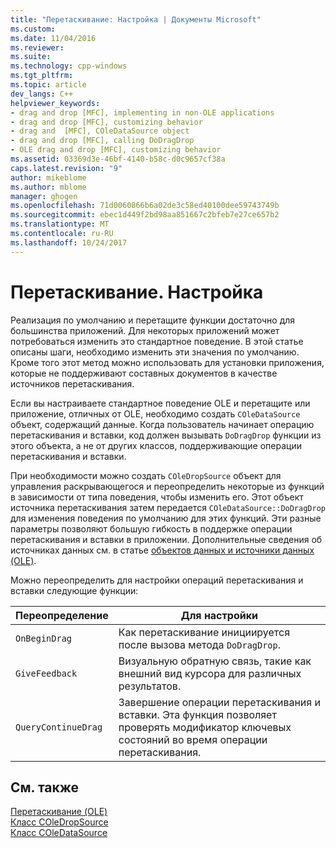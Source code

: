```yaml
---
title: "Перетаскивание: Настройка | Документы Microsoft"
ms.custom: 
ms.date: 11/04/2016
ms.reviewer: 
ms.suite: 
ms.technology: cpp-windows
ms.tgt_pltfrm: 
ms.topic: article
dev_langs: C++
helpviewer_keywords:
- drag and drop [MFC], implementing in non-OLE applications
- drag and drop [MFC], customizing behavior
- drag and  [MFC], COleDataSource object
- drag and drop [MFC], calling DoDragDrop
- OLE drag and drop [MFC], customizing behavior
ms.assetid: 03369d3e-46bf-4140-b58c-d0c9657cf38a
caps.latest.revision: "9"
author: mikeblome
ms.author: mblome
manager: ghogen
ms.openlocfilehash: 71d0060866b6a02de3c58ed40100dee59743749b
ms.sourcegitcommit: ebec1d449f2bd98aa851667c2bfeb7e27ce657b2
ms.translationtype: MT
ms.contentlocale: ru-RU
ms.lasthandoff: 10/24/2017
---
```

# <a name="drag-and-drop-customizing"></a>Перетаскивание. Настройка
Реализация по умолчанию и перетащите функции достаточно для большинства приложений. Для некоторых приложений может потребоваться изменить это стандартное поведение. В этой статье описаны шаги, необходимо изменить эти значения по умолчанию. Кроме того этот метод можно использовать для установки приложения, которые не поддерживают составных документов в качестве источников перетаскивания.  
  
 Если вы настраиваете стандартное поведение OLE и перетащите или приложение, отличных от OLE, необходимо создать `COleDataSource` объект, содержащий данные. Когда пользователь начинает операцию перетаскивания и вставки, код должен вызывать `DoDragDrop` функции из этого объекта, а не от других классов, поддерживающие операции перетаскивания и вставки.  
  
 При необходимости можно создать `COleDropSource` объект для управления раскрывающегося и переопределить некоторые из функций в зависимости от типа поведения, чтобы изменить его. Этот объект источника перетаскивания затем передается `COleDataSource::DoDragDrop` для изменения поведения по умолчанию для этих функций. Эти разные параметры позволяют большую гибкость в поддержке операции перетаскивания и вставки в приложении. Дополнительные сведения об источниках данных см. в статье [объектов данных и источники данных (OLE)](../mfc/data-objects-and-data-sources-ole.md).  
  
 Можно переопределить для настройки операций перетаскивания и вставки следующие функции:  
  
|Переопределение|Для настройки|  
|--------------|------------------|  
|`OnBeginDrag`|Как перетаскивание инициируется после вызова метода `DoDragDrop`.|  
|`GiveFeedback`|Визуальную обратную связь, такие как внешний вид курсора для различных результатов.|  
|`QueryContinueDrag`|Завершение операции перетаскивания и вставки. Эта функция позволяет проверять модификатор ключевых состояний во время операции перетаскивания.|  
  
## <a name="see-also"></a>См. также  
 [Перетаскивание (OLE)](../mfc/drag-and-drop-ole.md)   
 [Класс COleDropSource](../mfc/reference/coledropsource-class.md)   
 [Класс COleDataSource](../mfc/reference/coledatasource-class.md)
